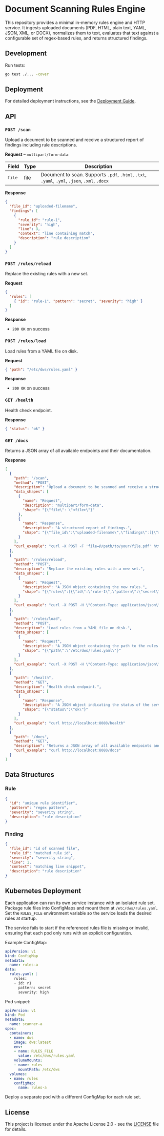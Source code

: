 # Document Scanning Rules Engine

This repository provides a minimal in-memory rules engine and HTTP service. It ingests uploaded documents (PDF, HTML, plain text, YAML, JSON, XML, or DOCX), normalizes them to text, evaluates that text against a configurable set of regex-based rules, and returns structured findings.

## Development

Run tests:

```bash
go test ./... -cover
```

## Deployment

For detailed deployment instructions, see the [Deployment Guide](DEPLOYMENT.md).

## API

### `POST /scan`
Upload a document to be scanned and receive a structured report of findings including rule descriptions.

**Request** – `multipart/form-data`

| Field | Type | Description |
|------|------|-------------|
| `file` | file | Document to scan. Supports `.pdf`, `.html`, `.txt`, `.yaml`, `.yml`, `.json`, `.xml`, `.docx` |

**Response**

```json
{
  "file_id": "uploaded-filename",
  "findings": [
    {
      "rule_id": "rule-1",
      "severity": "high",
      "line": 3,
      "context": "line containing match",
      "description": "rule description"
    }
  ]
}
```

### `POST /rules/reload`
Replace the existing rules with a new set.

**Request**
```json
{
  "rules": [
    { "id": "rule-1", "pattern": "secret", "severity": "high" }
  ]
}
```

**Response**
- `200 OK` on success

### `POST /rules/load`
Load rules from a YAML file on disk.

**Request**
```json
{ "path": "/etc/dws/rules.yaml" }
```

**Response**
- `200 OK` on success

### `GET /health`
Health check endpoint.

**Response**
```json
{ "status": "ok" }
```

### `GET /docs`
Returns a JSON array of all available endpoints and their documentation.

**Response**

```json
[
  {
    "path": "/scan",
    "method": "POST",
    "description": "Upload a document to be scanned and receive a structured report of findings including rule descriptions.",
    "data_shapes": [
      {
        "name": "Request",
        "description": "multipart/form-data",
        "shape": "{\"file\": \"<file>\"}"
      },
      {
        "name": "Response",
        "description": "A structured report of findings.",
        "shape": "{\"file_id\":\"uploaded-filename\",\"findings\":[{\"rule_id\":\"rule-1\",\"severity\":\"high\",\"line\":3,\"context\":\"line containing match\",\"description\":\"rule description\"}]}"
      }
    ],
    "curl_example": "curl -X POST -F 'file=@/path/to/your/file.pdf' http://localhost:8080/scan"
  },
  {
    "path": "/rules/reload",
    "method": "POST",
    "description": "Replace the existing rules with a new set.",
    "data_shapes": [
      {
        "name": "Request",
        "description": "A JSON object containing the new rules.",
        "shape": "{\"rules\":[{\"id\":\"rule-1\",\"pattern\":\"secret\",\"severity\":\"high\"}]}"
      }
    ],
    "curl_example": "curl -X POST -H \"Content-Type: application/json\" -d '{\"rules\":[{\"id\":\"rule-1\",\"pattern\":\"secret\",\"severity\":\"high\"}]}' http://localhost:8080/rules/reload"
  },
  {
    "path": "/rules/load",
    "method": "POST",
    "description": "Load rules from a YAML file on disk.",
    "data_shapes": [
      {
        "name": "Request",
        "description": "A JSON object containing the path to the rules file.",
        "shape": "{\"path\":\"/etc/dws/rules.yaml\"}"
      }
    ],
    "curl_example": "curl -X POST -H \"Content-Type: application/json\" -d '{\"path\":\"/etc/dws/rules.yaml\"}' http://localhost:8080/rules/load"
  },
  {
    "path": "/health",
    "method": "GET",
    "description": "Health check endpoint.",
    "data_shapes": [
      {
        "name": "Response",
        "description": "A JSON object indicating the status of the service.",
        "shape": "{\"status\":\"ok\"}"
      }
    ],
    "curl_example": "curl http://localhost:8080/health"
  },
  {
    "path": "/docs",
    "method": "GET",
    "description": "Returns a JSON array of all available endpoints and their documentation.",
    "curl_example": "curl http://localhost:8080/docs"
  }
]
```

## Data Structures

### Rule
```json
{
  "id": "unique rule identifier",
  "pattern": "regex pattern",
  "severity": "severity string",
  "description": "rule description"
}
```

### Finding
```json
{
  "file_id": "id of scanned file",
  "rule_id": "matched rule id",
  "severity": "severity string",
  "line": 1,
  "context": "matching line snippet",
  "description": "rule description"
}
```

## Kubernetes Deployment

Each application can run its own service instance with an isolated rule set. Package rule files into ConfigMaps and mount them at `/etc/dws/rules.yaml`. Set the `RULES_FILE` environment variable so the service loads the desired rules at startup.

The service fails to start if the referenced rules file is missing or invalid, ensuring that each pod only runs with an explicit configuration.

Example ConfigMap:

```yaml
apiVersion: v1
kind: ConfigMap
metadata:
  name: rules-a
data:
  rules.yaml: |
    rules:
    - id: r1
      pattern: secret
      severity: high
```

Pod snippet:

```yaml
apiVersion: v1
kind: Pod
metadata:
  name: scanner-a
spec:
  containers:
  - name: dws
    image: dws:latest
    env:
    - name: RULES_FILE
      value: /etc/dws/rules.yaml
    volumeMounts:
    - name: rules
      mountPath: /etc/dws
  volumes:
  - name: rules
    configMap:
      name: rules-a
```

Deploy a separate pod with a different ConfigMap for each rule set.

## License

This project is licensed under the Apache License 2.0 - see the [LICENSE](LICENSE) file for details.